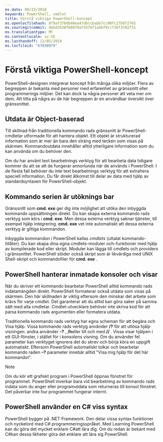```yaml
---
ms.date: 08/23/2018
keywords: PowerShell, cmdlet
title: Förstå viktiga PowerShell-koncept
ms.openlocfilehash: 8f9af370db46ea47dbccbabb7cc90fc27b8f2765
ms.sourcegitcommit: debd2b38fb8070a7357bf1a4bf9cc736f3702f31
ms.translationtype: MT
ms.contentlocale: sv-SE
ms.lasthandoff: 12/05/2019
ms.locfileid: "67030979"
---
```

# <a name="understanding-important-powershell-concepts"></a>Förstå viktiga PowerShell-koncept

PowerShell-designen integrerar koncept från många olika miljöer. Flera av begreppen är bekanta med personer med erfarenhet av gränssnitt eller programmerings miljöer. Det kan dock ta några personer att veta mer om dem. Att titta på några av de här begreppen är en användbar översikt över gränssnittet.

## <a name="output-is-object-based"></a>Utdata är Object-baserad

Till skillnad från traditionella kommando rads gränssnitt är PowerShell-cmdletar utformade för att hantera objekt.
Ett objekt är strukturerad information som är mer än bara den sträng med tecken som visas på skärmen. Kommandoutdata innehåller alltid ytterligare information som du kan använda om du behöver den.

Om du har använt text bearbetnings verktyg för att bearbeta data tidigare kommer du att se att de fungerar annorlunda när de används i PowerShell. I de flesta fall behöver du inte text bearbetnings verktyg för att extrahera speciell information. Du får direkt åtkomst till delar av data med hjälp av standardsyntaxen för PowerShell-objekt.

## <a name="the-command-family-is-extensible"></a>Kommando serien är utöknings bar

Gränssnitt som **cmd. exe** ger dig inte möjlighet att utöka den inbyggda kommando uppsättningen direkt. Du kan skapa externa kommando rads verktyg som körs i **cmd. exe**. Men dessa externa verktyg saknar tjänster, till exempel hjälp integrering. **cmd. exe** vet inte automatiskt att dessa externa verktyg är giltiga kommandon.

Inbyggda kommandon i PowerShell kallas *cmdlets* (uttalat kommando-tillåter). Du kan skapa dina egna cmdlets-moduler och-funktioner med hjälp av kompilerade kod eller skript. Moduler kan lägga till cmdlets och providers i gränssnittet. PowerShell stöder också skript som är likvärdiga med UNIX Shell-skript och kommandofiler för **cmd. exe** .

## <a name="powershell-handles-console-input-and-display"></a>PowerShell hanterar inmatade konsoler och visar

När du skriver ett kommando bearbetar PowerShell alltid kommando rads indatamängden direkt. PowerShell formaterar också utdata som visas på skärmen. Den här skillnaden är viktig eftersom den minskar det arbete som krävs för varje cmdlet. Det garanterar att du alltid kan göra saker på samma sätt med alla cmdletar. Cmdlet-utvecklare behöver inte skriva kod för att parsa kommando rads argumenten eller formatera utdata.

Traditionella kommando rads verktyg har egna scheman för att begära och Visa hjälp. Vissa kommando rads verktyg använder **/?** för att utlösa hjälp visningen. andra använder **-?** , **/h**eller till och med **//** . Vissa visar hjälpen i ett GUI-fönster, i stället för i konsolens visning. Om du använder fel parameter kan verktyget ignorera det du skrev och börja köra en uppgift automatiskt.
Eftersom PowerShell automatiskt tolkar och bearbetar kommando raden **–?** parameter innebär alltid "Visa mig hjälp för det här kommandot".

> [!NOTE]
> Om du kör ett grafiskt program i PowerShell öppnas fönstret för programmet.
> PowerShell inverkar bara vid bearbetning av kommando rads indata som du anger eller programutdata som returneras till konsol fönstret. Det påverkar inte hur programmet fungerar internt.

## <a name="powershell-uses-some-c-syntax"></a>PowerShell använder en C# viss syntax

PowerShell bygger på .NET Framework. Den delar vissa syntax funktioner och nyckelord med C# programmeringsspråket. Med Learning PowerShell kan du göra det mycket enklare C#att lära dig. Om du redan är bekant med C#kan dessa likheter göra det enklare att lära sig PowerShell.
